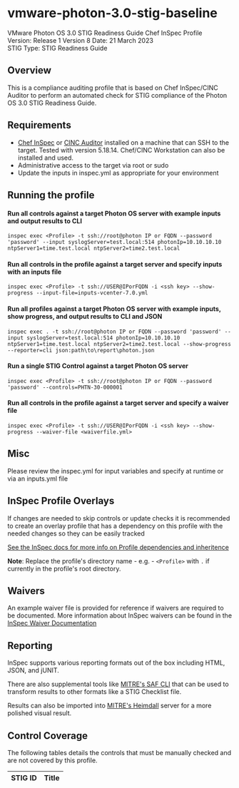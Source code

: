 # vmware-photon-3.0-stig-baseline
VMware Photon OS 3.0 STIG Readiness Guide Chef InSpec Profile  
Version: Release 1 Version 8 Date: 21 March 2023  
STIG Type: STIG Readiness Guide  

## Overview
This is a compliance auditing profile that is based on Chef InSpec/CINC Auditor to perform an automated check for STIG compliance of the Photon OS 3.0 STIG Readiness Guide.  

## Requirements

- [Chef InSpec](https://downloads.chef.io/tools/inspec) or [CINC Auditor](https://cinc.sh/start/auditor/) installed on a machine that can SSH to the target. Tested with version 5.18.14. Chef/CINC Workstation can also be installed and used.
- Administrative access to the target via root or sudo
- Update the inputs in inspec.yml as appropriate for your environment

## Running the profile

#### Run all controls against a target Photon OS server with example inputs and output results to CLI
```
inspec exec <Profile> -t ssh://root@photon IP or FQDN --password 'password' --input syslogServer=test.local:514 photonIp=10.10.10.10 ntpServer1=time.test.local ntpServer2=time2.test.local
```

#### Run all controls in the profile against a target server and specify inputs with an inputs file
```
inspec exec <Profile> -t ssh://USER@IPorFQDN -i <ssh key> --show-progress --input-file=inputs-vcenter-7.0.yml
```

#### Run all profiles against a target Photon OS server with example inputs, show progress, and output results to CLI and JSON
```
inspec exec . -t ssh://root@photon IP or FQDN --password 'password' --input syslogServer=test.local:514 photonIp=10.10.10.10 ntpServer1=time.test.local ntpServer2=time2.test.local --show-progress --reporter=cli json:path\to\report\photon.json
```

#### Run a single STIG Control against a target Photon OS server
```
inspec exec <Profile> -t ssh://root@photon IP or FQDN --password 'password' --controls=PHTN-30-000001
```

#### Run all controls in the profile against a target server and specify a waiver file 
```
inspec exec <Profile> -t ssh://USER@IPorFQDN -i <ssh key> --show-progress --waiver-file <waiverfile.yml>
```

## Misc

Please review the inspec.yml for input variables and specify at runtime or via an inputs.yml file

## InSpec Profile Overlays

If changes are needed to skip controls or update checks it is recommended to create an overlay profile that has a dependency on this profile with the needed changes so they can be easily tracked 

[See the InSpec docs for more info on Profile dependencies and inheritence](https://www.inspec.io/docs/reference/profiles/)

**Note**: Replace the profile's directory name - e.g. - `<Profile>` with `.` if currently in the profile's root directory.  

## Waivers
An example waiver file is provided for reference if waivers are required to be documented. More information about InSpec waivers can be found in the [InSpec Waiver Documentation](https://docs.chef.io/inspec/waivers/)  

## Reporting
InSpec supports various reporting formats out of the box including HTML, JSON, and jUNIT.  

There are also supplemental tools like [MITRE's SAF CLI](https://github.com/mitre/saf) that can be used to transform results to other formats like a STIG Checklist file.  

Results can also be imported into [MITRE's Heimdall](https://github.com/mitre/heimdall2) server for a more polished visual result.

## Control Coverage
The following tables details the controls that must be manually checked and are not covered by this profile.

| STIG ID | Title |
|---------|-------|

